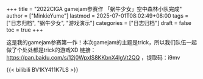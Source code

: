 +++
title = "2022CIGA gamejam参赛作 「蜗牛少女」空中森林小队完成"
author = ["MinkieYume"]
lastmod = 2025-07-01T08:02:49+08:00
tags = ["日志归档", "蜗牛少女", "游戏演示"]
categories = ["日志归档"]
draft = false
toc = true
+++

这是我的gamejam参赛第一作！本次gamejam的主题是trick，所以我们队伍一起做了个处处都是trick的游戏XD
链接：<https://pan.baidu.com/s/12j0WpxlS8KKbnX4lgVt2QQ> ，提取码：i9mv

{{< bilibili BV1KY411K7LS >}}
